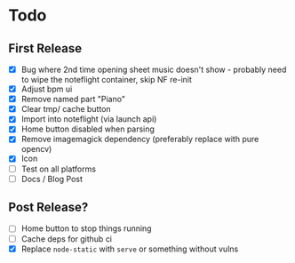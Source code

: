 # Todo

## First Release

- [x] Bug where 2nd time opening sheet music doesn't show - probably need to wipe the noteflight container, skip NF re-init
- [x] Adjust bpm ui
- [x] Remove named part "Piano"
- [x] Clear tmp/ cache button
- [x] Import into noteflight (via launch api)
- [x] Home button disabled when parsing
- [x] Remove imagemagick dependency (preferably replace with pure opencv)
- [x] Icon
- [ ] Test on all platforms
- [ ] Docs / Blog Post

## Post Release?

- [ ] Home button to stop things running
- [ ] Cache deps for github ci
- [x] Replace `node-static` with `serve` or something without vulns
